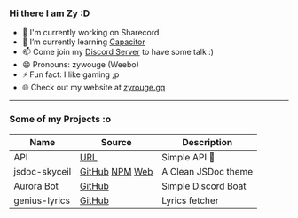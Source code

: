 ### Hi there I am Zy :D

- 🔭 I'm currently working on Sharecord
- 🌱 I’m currently learning [Capacitor](https://capacitorjs.com)
- 📫 Come join my [Discord Server](https://zyrouge.gq/discord) to have some talk :)
- 😄 Pronouns: zywouge (Weebo)
- ⚡ Fun fact: I like gaming ;p
- 🌐 Check out my website at [zyrouge.gq](https://zyrouge.gq/)

---

### Some of my Projects :o

Name | Source | Description
--- | --- | ---
API | [URL](https://api.zyrouge.gq/) | Simple API :thinking:
jsdoc-skyceil | [GitHub](https://github.com/zyrouge/jsdoc-skyceil) [NPM](https://npmjs.com/jsdoc-skyceil) [Web](https://jsdoc-skyceil.zyrouge.gq) | A Clean JSDoc theme
Aurora Bot | [GitHub](https://github.com/zyrouge/aurora-bot) | Simple Discord Boat
genius-lyrics | [GitHub](https://github.com/zyrouge/genius-lyrics) | Lyrics fetcher

